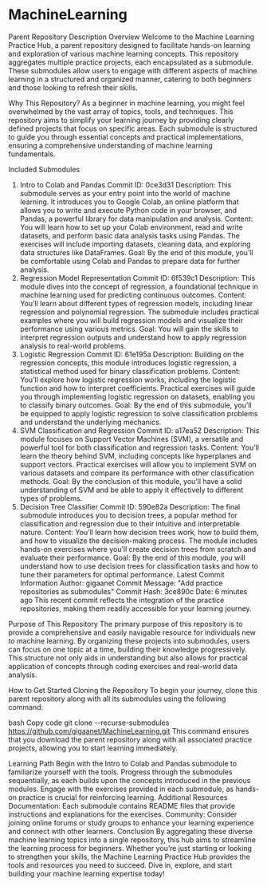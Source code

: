 # MachineLearning
Parent Repository Description
Overview
Welcome to the Machine Learning Practice Hub, a parent repository designed to facilitate hands-on learning and exploration of various machine learning concepts. This repository aggregates multiple practice projects, each encapsulated as a submodule. These submodules allow users to engage with different aspects of machine learning in a structured and organized manner, catering to both beginners and those looking to refresh their skills.

Why This Repository?
As a beginner in machine learning, you might feel overwhelmed by the vast array of topics, tools, and techniques. This repository aims to simplify your learning journey by providing clearly defined projects that focus on specific areas. Each submodule is structured to guide you through essential concepts and practical implementations, ensuring a comprehensive understanding of machine learning fundamentals.

Included Submodules
1. Intro to Colab and Pandas
Commit ID: 0ce3d31
Description:
This submodule serves as your entry point into the world of machine learning. It introduces you to Google Colab, an online platform that allows you to write and execute Python code in your browser, and Pandas, a powerful library for data manipulation and analysis.
Content: You will learn how to set up your Colab environment, read and write datasets, and perform basic data analysis tasks using Pandas. The exercises will include importing datasets, cleaning data, and exploring data structures like DataFrames.
Goal: By the end of this module, you’ll be comfortable using Colab and Pandas to prepare data for further analysis.
2. Regression Model Representation
Commit ID: 6f539c1
Description:
This module dives into the concept of regression, a foundational technique in machine learning used for predicting continuous outcomes.
Content: You’ll learn about different types of regression models, including linear regression and polynomial regression. The submodule includes practical examples where you will build regression models and visualize their performance using various metrics.
Goal: You will gain the skills to interpret regression outputs and understand how to apply regression analysis to real-world problems.
3. Logistic Regression
Commit ID: 61e195a
Description:
Building on the regression concepts, this module introduces logistic regression, a statistical method used for binary classification problems.
Content: You’ll explore how logistic regression works, including the logistic function and how to interpret coefficients. Practical exercises will guide you through implementing logistic regression on datasets, enabling you to classify binary outcomes.
Goal: By the end of this submodule, you’ll be equipped to apply logistic regression to solve classification problems and understand the underlying mechanics.
4. SVM Classification and Regression
Commit ID: a17ea52
Description:
This module focuses on Support Vector Machines (SVM), a versatile and powerful tool for both classification and regression tasks.
Content: You’ll learn the theory behind SVM, including concepts like hyperplanes and support vectors. Practical exercises will allow you to implement SVM on various datasets and compare its performance with other classification methods.
Goal: By the conclusion of this module, you’ll have a solid understanding of SVM and be able to apply it effectively to different types of problems.
5. Decision Tree Classifier
Commit ID: 590e82a
Description:
The final submodule introduces you to decision trees, a popular method for classification and regression due to their intuitive and interpretable nature.
Content: You’ll learn how decision trees work, how to build them, and how to visualize the decision-making process. The module includes hands-on exercises where you’ll create decision trees from scratch and evaluate their performance.
Goal: By the end of this module, you will understand how to use decision trees for classification tasks and how to tune their parameters for optimal performance.
Latest Commit Information
Author: gigaanet
Commit Message: "Add practice repositories as submodules"
Commit Hash: 3ce890c
Date: 6 minutes ago
This recent commit reflects the integration of the practice repositories, making them readily accessible for your learning journey.

Purpose of This Repository
The primary purpose of this repository is to provide a comprehensive and easily navigable resource for individuals new to machine learning. By organizing these projects into submodules, users can focus on one topic at a time, building their knowledge progressively. This structure not only aids in understanding but also allows for practical application of concepts through coding exercises and real-world data analysis.

How to Get Started
Cloning the Repository
To begin your journey, clone this parent repository along with all its submodules using the following command:

bash
Copy code
git clone --recurse-submodules https://github.com/gigaanet/MachineLearning.git
This command ensures that you download the parent repository along with all associated practice projects, allowing you to start learning immediately.

Learning Path
Begin with the Intro to Colab and Pandas submodule to familiarize yourself with the tools.
Progress through the submodules sequentially, as each builds upon the concepts introduced in the previous modules.
Engage with the exercises provided in each submodule, as hands-on practice is crucial for reinforcing learning.
Additional Resources
Documentation: Each submodule contains README files that provide instructions and explanations for the exercises.
Community: Consider joining online forums or study groups to enhance your learning experience and connect with other learners.
Conclusion
By aggregating these diverse machine learning topics into a single repository, this hub aims to streamline the learning process for beginners. Whether you’re just starting or looking to strengthen your skills, the Machine Learning Practice Hub provides the tools and resources you need to succeed. Dive in, explore, and start building your machine learning expertise today!






